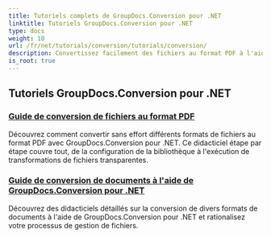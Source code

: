 ```yaml
---
title: Tutoriels complets de GroupDocs.Conversion pour .NET
linktitle: Tutoriels GroupDocs.Conversion pour .NET
type: docs
weight: 10
url: /fr/net/tutorials/conversion/tutorials/conversion/
description: Convertissez facilement des fichiers au format PDF à l'aide de GroupDocs.Conversion pour .NET. Optimisez la gestion des documents grâce à des options personnalisables.
is_root: true
---
```


## Tutoriels GroupDocs.Conversion pour .NET
### [Guide de conversion de fichiers au format PDF](./guide-to-file-conversion-to-pdf/)
Découvrez comment convertir sans effort différents formats de fichiers au format PDF avec GroupDocs.Conversion pour .NET. Ce didacticiel étape par étape couvre tout, de la configuration de la bibliothèque à l'exécution de transformations de fichiers transparentes.
### [Guide de conversion de documents à l'aide de GroupDocs.Conversion pour .NET](./guide-to-document-conversion/)
Découvrez des didacticiels détaillés sur la conversion de divers formats de documents à l'aide de GroupDocs.Conversion pour .NET et rationalisez votre processus de gestion de fichiers.